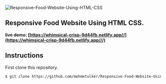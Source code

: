 ![Responsive-Food-Website-Using-HTML-CSS](./img/Responsive_Food_Website.gif)

## Responsive Food Website Using HTML CSS.

**live demo: [https://whimsical-crisp-9d44fb.netlify.app//](https://whimsical-crisp-9d44fb.netlify.app///)**

## Instructions

First clone this repository.

```bash
$ git clone https://github.com/mehmetulker/Responsive-Food-Website-Using-HTML-CSS.git
```
